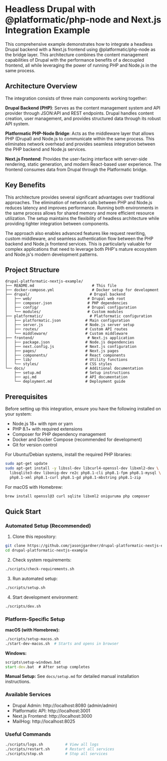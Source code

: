 # Headless Drupal with @platformatic/php-node and Next.js Integration Example

This comprehensive example demonstrates how to integrate a headless Drupal backend with a Next.js frontend using @platformatic/php-node as the bridge layer. This architecture combines the content management capabilities of Drupal with the performance benefits of a decoupled frontend, all while leveraging the power of running PHP and Node.js in the same process.

## Architecture Overview

The integration consists of three main components working together:

**Drupal Backend (PHP)**: Serves as the content management system and API provider through JSON:API and REST endpoints. Drupal handles content creation, user management, and provides structured data through its robust API system.

**Platformatic PHP-Node Bridge**: Acts as the middleware layer that allows PHP (Drupal) and Node.js to communicate within the same process. This eliminates network overhead and provides seamless integration between the PHP backend and Node.js services.

**Next.js Frontend**: Provides the user-facing interface with server-side rendering, static generation, and modern React-based user experience. The frontend consumes data from Drupal through the Platformatic bridge.

## Key Benefits

This architecture provides several significant advantages over traditional approaches. The elimination of network calls between PHP and Node.js reduces latency and improves performance. Running both environments in the same process allows for shared memory and more efficient resource utilization. The setup maintains the flexibility of headless architecture while providing tighter integration between components.

The approach also enables advanced features like request rewriting, custom middleware, and seamless authentication flow between the PHP backend and Node.js frontend services. This is particularly valuable for complex applications that need to leverage both PHP's mature ecosystem and Node.js's modern development patterns.

## Project Structure

```
drupal-platformatic-nextjs-example/
├── README.md                          # This file
├── docker-compose.yml                 # Docker setup for development
├── drupal/                           # Drupal backend
│   ├── web/                         # Drupal web root
│   ├── composer.json                # PHP dependencies
│   ├── config/                      # Drupal configuration
│   └── modules/                     # Custom modules
├── platformatic/                     # Platformatic configuration
│   ├── platformatic.json           # Main configuration
│   ├── server.js                   # Node.js server setup
│   ├── routes/                     # Custom API routes
│   └── middleware/                 # Custom middleware
├── frontend/                        # Next.js application
│   ├── package.json                # Node.js dependencies
│   ├── next.config.js              # Next.js configuration
│   ├── pages/                      # Next.js pages
│   ├── components/                 # React components
│   ├── lib/                        # Utility functions
│   └── styles/                     # CSS styles
└── docs/                           # Additional documentation
    ├── setup.md                    # Setup instructions
    ├── api.md                      # API documentation
    └── deployment.md               # Deployment guide
```

## Prerequisites

Before setting up this integration, ensure you have the following installed on your system:

- Node.js 18+ with npm or yarn
- PHP 8.1+ with required extensions
- Composer for PHP dependency management
- Docker and Docker Compose (recommended for development)
- Git for version control

For Ubuntu/Debian systems, install the required PHP libraries:

```bash
sudo apt-get update
sudo apt-get install -y libssl-dev libcurl4-openssl-dev libxml2-dev \
  libsqlite3-dev libonig-dev re2c php8.1-cli php8.1-fpm php8.1-mysql \
  php8.1-xml php8.1-curl php8.1-gd php8.1-mbstring php8.1-zip
```

For macOS with Homebrew:

```bash
brew install openssl@3 curl sqlite libxml2 oniguruma php composer
```

## Quick Start

### Automated Setup (Recommended)

1. Clone this repository:
```bash
git clone https://github.com/jasonjgardner/drupal-platformatic-nextjs-example.git
cd drupal-platformatic-nextjs-example
```

2. Check system requirements:
```bash
./scripts/check-requirements.sh
```

3. Run automated setup:
```bash
./scripts/setup.sh
```

4. Start development environment:
```bash
./scripts/dev.sh
```

### Platform-Specific Setup

**macOS (with Homebrew):**
```bash
./scripts/setup-macos.sh
./start-dev-macos.sh  # Starts and opens in browser
```

**Windows:**
```cmd
scripts\setup-windows.bat
start-dev.bat  # After setup completes
```

**Manual Setup:**
See `docs/setup.md` for detailed manual installation instructions.

### Available Services
- Drupal Admin: http://localhost:8080 (admin/admin)
- Platformatic API: http://localhost:3001
- Next.js Frontend: http://localhost:3000
- MailHog: http://localhost:8025

### Useful Commands
```bash
./scripts/logs.sh          # View all logs
./scripts/restart.sh       # Restart all services
./scripts/stop.sh          # Stop all services
```


